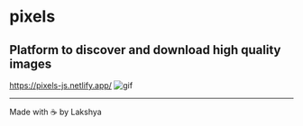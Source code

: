 # pixels
Platform to discover and download high quality images
---
https://pixels-js.netlify.app/
![gif](demo.gif)

---
Made with ☕ by Lakshya
